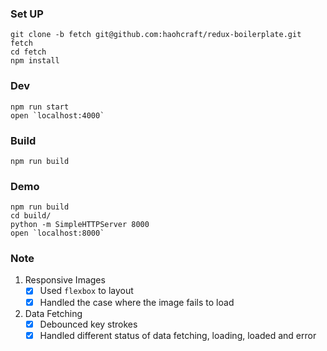 ### Set UP
```
git clone -b fetch git@github.com:haohcraft/redux-boilerplate.git fetch
cd fetch
npm install
```

### Dev
```
npm run start
open `localhost:4000`
```


### Build
```
npm run build
```

### Demo

```
npm run build
cd build/
python -m SimpleHTTPServer 8000
open `localhost:8000`
```
### Note
1. Responsive Images
    - [x] Used `flexbox` to layout
    - [x] Handled the case where the image fails to load

2. Data Fetching
    - [x] Debounced key strokes
    - [x] Handled different status of data fetching, loading, loaded and error
